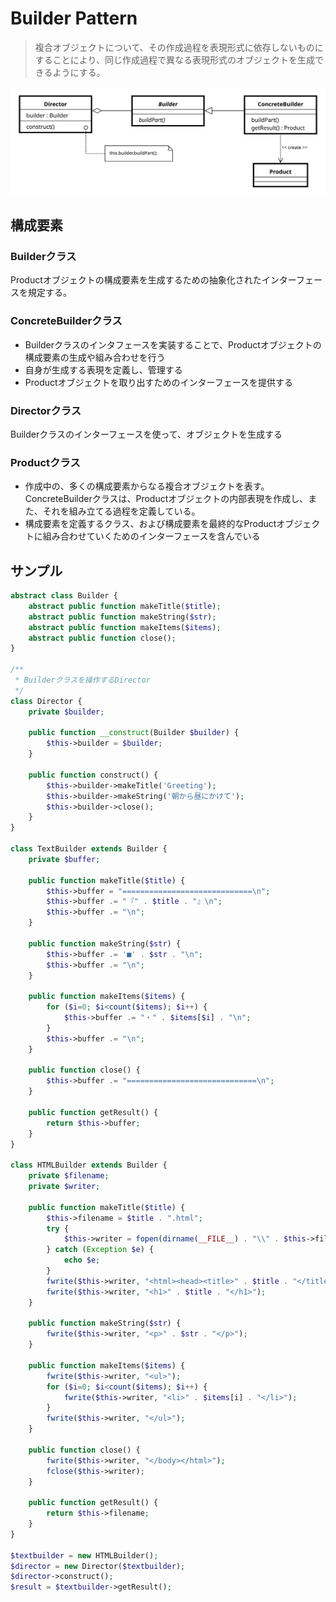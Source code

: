 # Builder Pattern

>複合オブジェクトについて、その作成過程を表現形式に依存しないものにすることにより、同じ作成過程で異なる表現形式のオブジェクトを生成できるようにする。

![builder](./img/Builder_UML_class_diagram.svg)

## 構成要素

### Builderクラス

Productオブジェクトの構成要素を生成するための抽象化されたインターフェースを規定する。

### ConcreteBuilderクラス

- Builderクラスのインタフェースを実装することで、Productオブジェクトの構成要素の生成や組み合わせを行う
- 自身が生成する表現を定義し、管理する
- Productオブジェクトを取り出すためのインターフェースを提供する

### Directorクラス

Builderクラスのインターフェースを使って、オブジェクトを生成する

### Productクラス

- 作成中の、多くの構成要素からなる複合オブジェクトを表す。ConcreteBuilderクラスは、Productオブジェクトの内部表現を作成し、また、それを組み立てる過程を定義している。
- 構成要素を定義するクラス、および構成要素を最終的なProductオブジェクトに組み合わせていくためのインターフェースを含んでいる

## サンプル

```php
abstract class Builder {
    abstract public function makeTitle($title);
    abstract public function makeString($str);
    abstract public function makeItems($items);
    abstract public function close();
}

/**
 * Builderクラスを操作するDirector
 */
class Director {
    private $builder;

    public function __construct(Builder $builder) {
        $this->builder = $builder;
    }

    public function construct() {
        $this->builder->makeTitle('Greeting');
        $this->builder->makeString('朝から昼にかけて');
        $this->builder->close();
    }
}

class TextBuilder extends Builder {
    private $buffer;

    public function makeTitle($title) {
        $this->buffer = "=============================\n";
        $this->buffer .= "『" . $title . "』\n";
        $this->buffer .= "\n";
    }

    public function makeString($str) {
        $this->buffer .= '■' . $str . "\n";
        $this->buffer .= "\n";
    }

    public function makeItems($items) {
        for ($i=0; $i<count($items); $i++) {
            $this->buffer .= "・" . $items[$i] . "\n";
        }
        $this->buffer .= "\n";
    }

    public function close() {
        $this->buffer .= "=============================\n";
    }

    public function getResult() {
        return $this->buffer;
    }
}

class HTMLBuilder extends Builder {
    private $filename;
    private $writer;

    public function makeTitle($title) {
        $this->filename = $title . ".html";
        try {
            $this->writer = fopen(dirname(__FILE__) . "\\" . $this->filename,"w");
        } catch (Exception $e) {
            echo $e;
        }
        fwrite($this->writer, "<html><head><title>" . $title . "</title></head><body>");
        fwrite($this->writer, "<h1>" . $title . "</h1>");
    }

    public function makeString($str) {
        fwrite($this->writer, "<p>" . $str . "</p>");
    }

    public function makeItems($items) {
        fwrite($this->writer, "<ul>");
        for ($i=0; $i<count($items); $i++) {
            fwrite($this->writer, "<li>" . $items[i] . "</li>");
        }
        fwrite($this->writer, "</ul>");
    }

    public function close() {
        fwrite($this->writer, "</body></html>");
        fclose($this->writer);
    }

    public function getResult() {
        return $this->filename;
    }
}

$textbuilder = new HTMLBuilder();
$director = new Director($textbuilder);
$director->construct();
$result = $textbuilder->getResult();
```